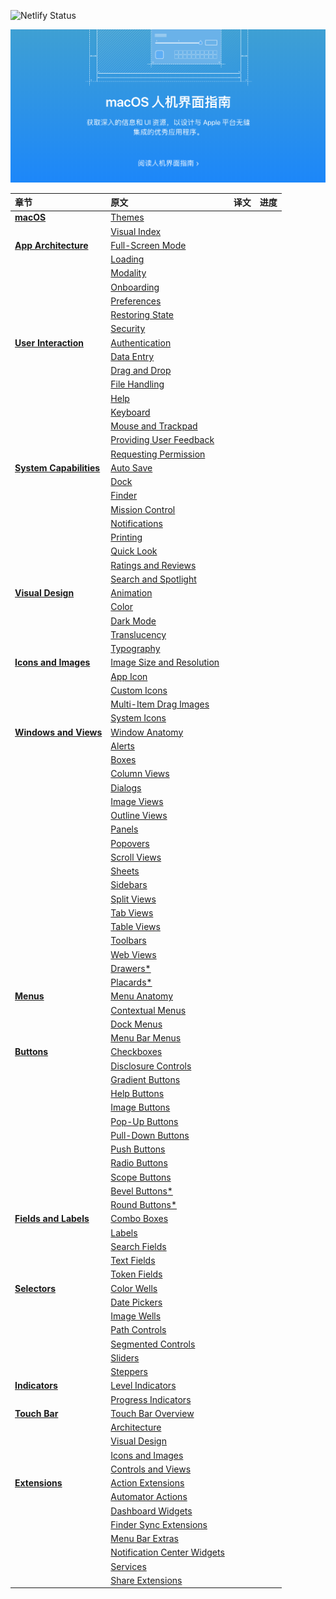 
![Netlify Status](https://api.netlify.com/api/v1/badges/9747d517-1e61-415b-942e-778ebc3451b6/deploy-status)

[![macOS 人机交互指南](./public/images/index-hero.png)](/docs/1-macOS/Themes.html)

| 章节                        | 原文                            | 译文 | 进度 |
| :-------------------------- | :------------------------------ | ---- | ---- |
| **[macOS]()**               | [Themes]()                      |      |      |
|                             | [Visual Index]()                |      |      |
| **[App Architecture]()**    | [Full-Screen Mode]()            |      |      |
|                             | [Loading]()                     |      |      |
|                             | [Modality]()                    |      |      |
|                             | [Onboarding]()                  |      |      |
|                             | [Preferences]()                 |      |      |
|                             | [Restoring State]()             |      |      |
|                             | [Security]()                    |      |      |
| **[User Interaction]()**    | [Authentication]()              |      |      |
|                             | [Data Entry]()                  |      |      |
|                             | [Drag and Drop]()               |      |      |
|                             | [File Handling]()               |      |      |
|                             | [Help]()                        |      |      |
|                             | [Keyboard]()                    |      |      |
|                             | [Mouse and Trackpad]()          |      |      |
|                             | [Providing User Feedback]()     |      |      |
|                             | [Requesting Permission]()       |      |      |
| **[System Capabilities]()** | [Auto Save]()                   |      |      |
|                             | [Dock]()                        |      |      |
|                             | [Finder]()                      |      |      |
|                             | [Mission Control]()             |      |      |
|                             | [Notifications]()               |      |      |
|                             | [Printing]()                    |      |      |
|                             | [Quick Look]()                  |      |      |
|                             | [Ratings and Reviews]()         |      |      |
|                             | [Search and Spotlight]()        |      |      |
| **[Visual Design]()**       | [Animation]()                   |      |      |
|                             | [Color]()                       |      |      |
|                             | [Dark Mode]()                   |      |      |
|                             | [Translucency]()                |      |      |
|                             | [Typography]()                  |      |      |
| **[Icons and Images]()**    | [Image Size and Resolution]()   |      |      |
|                             | [App Icon]()                    |      |      |
|                             | [Custom Icons]()                |      |      |
|                             | [Multi-Item Drag Images]()      |      |      |
|                             | [System Icons]()                |      |      |
| **[Windows and Views]()**   | [Window Anatomy]()              |      |      |
|                             | [Alerts]()                      |      |      |
|                             | [Boxes]()                       |      |      |
|                             | [Column Views]()                |      |      |
|                             | [Dialogs]()                     |      |      |
|                             | [Image Views]()                 |      |      |
|                             | [Outline Views]()               |      |      |
|                             | [Panels]()                      |      |      |
|                             | [Popovers]()                    |      |      |
|                             | [Scroll Views]()                |      |      |
|                             | [Sheets]()                      |      |      |
|                             | [Sidebars]()                    |      |      |
|                             | [Split Views]()                 |      |      |
|                             | [Tab Views]()                   |      |      |
|                             | [Table Views]()                 |      |      |
|                             | [Toolbars]()                    |      |      |
|                             | [Web Views]()                   |      |      |
|                             | [Drawers*]()                    |      |      |
|                             | [Placards*]()                   |      |      |
| **[Menus]()**               | [Menu Anatomy]()                |      |      |
|                             | [Contextual Menus]()            |      |      |
|                             | [Dock Menus]()                  |      |      |
|                             | [Menu Bar Menus]()              |      |      |
| **[Buttons]()**             | [Checkboxes]()                  |      |      |
|                             | [Disclosure Controls]()         |      |      |
|                             | [Gradient Buttons]()            |      |      |
|                             | [Help Buttons]()                |      |      |
|                             | [Image Buttons]()               |      |      |
|                             | [Pop-Up Buttons]()              |      |      |
|                             | [Pull-Down Buttons]()           |      |      |
|                             | [Push Buttons]()                |      |      |
|                             | [Radio Buttons]()               |      |      |
|                             | [Scope Buttons]()               |      |      |
|                             | [Bevel Buttons*]()              |      |      |
|                             | [Round Buttons*]()              |      |      |
| **[Fields and Labels]()**   | [Combo Boxes]()                 |      |      |
|                             | [Labels]()                      |      |      |
|                             | [Search Fields]()               |      |      |
|                             | [Text Fields]()                 |      |      |
|                             | [Token Fields]()                |      |      |
| **[Selectors]()**           | [Color Wells]()                 |      |      |
|                             | [Date Pickers]()                |      |      |
|                             | [Image Wells]()                 |      |      |
|                             | [Path Controls]()               |      |      |
|                             | [Segmented Controls]()          |      |      |
|                             | [Sliders]()                     |      |      |
|                             | [Steppers]()                    |      |      |
| **[Indicators]()**          | [Level Indicators]()            |      |      |
|                             | [Progress Indicators]()         |      |      |
| **[Touch Bar]()**           | [Touch Bar Overview]()          |      |      |
|                             | [Architecture]()                |      |      |
|                             | [Visual Design]()               |      |      |
|                             | [Icons and Images]()            |      |      |
|                             | [Controls and Views]()          |      |      |
| **[Extensions]()**          | [Action Extensions]()           |      |      |
|                             | [Automator Actions]()           |      |      |
|                             | [Dashboard Widgets]()           |      |      |
|                             | [Finder Sync Extensions]()      |      |      |
|                             | [Menu Bar Extras]()             |      |      |
|                             | [Notification Center Widgets]() |      |      |
|                             | [Services]()                    |      |      |
|                             | [Share Extensions]()            |      |      |